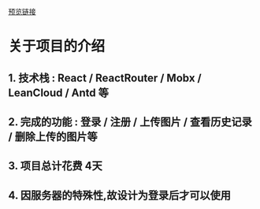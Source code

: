 
<a href='https://codenotkey.github.io/PicBed2/#/'>预览链接</a>
<h1>关于项目的介绍</h1>
<h2>1. 技术栈 :<MyStrong> React / ReactRouter / Mobx / LeanCloud / Antd 等</MyStrong></h2>
<h2>2. 完成的功能 : <MyStrong>登录 / 注册 / 上传图片 / 查看历史记录 / 删除上传的图片等</MyStrong></h2>
<h2>3. 项目总计花费<MyStrong> 4天</MyStrong></h2>
<h2>4. 因服务器的特殊性,故设计为登录后才可以使用</h2>
